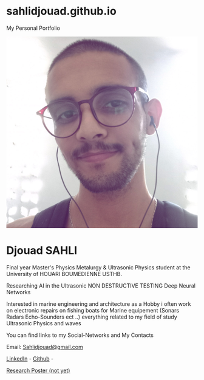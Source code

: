 # sahlidjouad.github.io
My Personal Portfolio


![me](me.jpg)

**Djouad SAHLI**
================

Final year Master's Physics Metalurgy & Ultrasonic Physics student at the University of HOUARI BOUMEDIENNE USTHB.

Researching AI in the Ultrasonic NON DESTRUCTIVE TESTING Deep Neural Networks

Interested in marine engineering and architecture as a Hobby i often work on electronic repairs on fishing boats for Marine equipement (Sonars Radars Echo-Sounders ect ..) everything related to my field of study Ultrasonic Physics and waves

You can find links to my Social-Networks and My Contacts

Email: Sahlidjouad@gmail.com

[LinkedIn](https://www.linkedin.com/in/djouad-sahli-649ab4214/) - [Github](https://github.com/sahlidjouad) -

[Research Poster (not yet)](images/fullposterimage.png)
